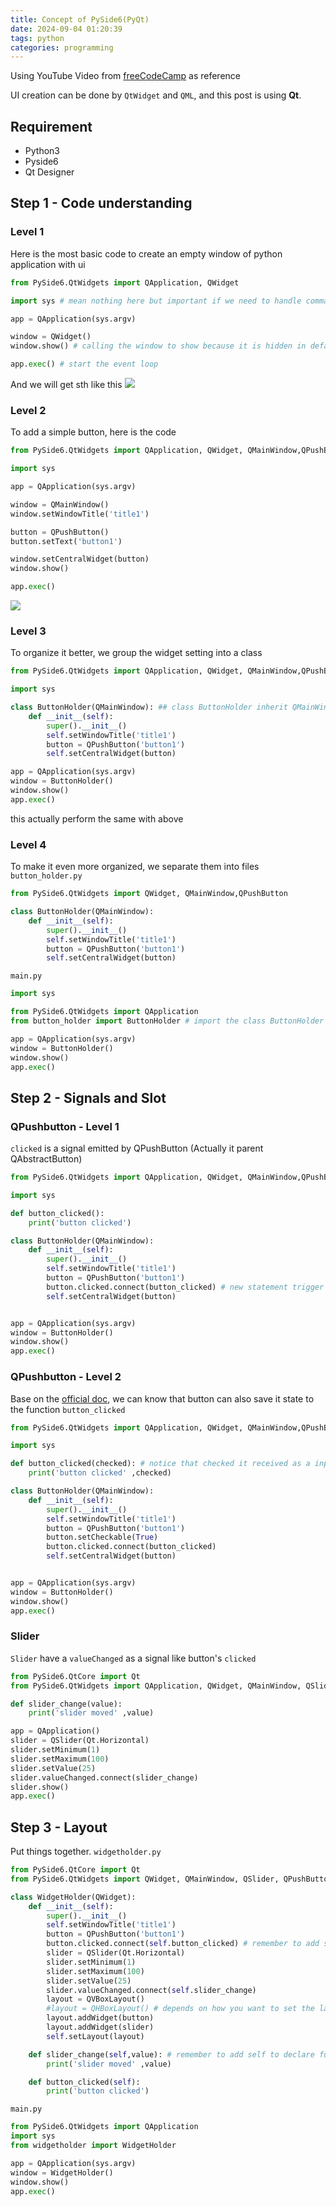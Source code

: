 ```yaml
---
title: Concept of PySide6(PyQt)
date: 2024-09-04 01:20:39
tags: python
categories: programming
---
```


Using YouTube Video from [freeCodeCamp](https://www.youtube.com/watch?v=Z1N9JzNax2k&t=15000s) as reference

UI creation can be done by `QtWidget` and `QML`, and this post is using **Qt**.

## Requirement

- Python3
- Pyside6
- Qt Designer

## Step 1 - Code understanding

### Level 1

Here is the most basic code to create an empty window of python application with ui

```Python
from PySide6.QtWidgets import QApplication, QWidget

import sys # mean nothing here but important if we need to handle command line argument

app = QApplication(sys.argv)

window = QWidget()
window.show() # calling the window to show because it is hidden in default

app.exec() # start the event loop
```

And we will get sth like this
![](1.png)

### Level 2

To add a simple button, here is the code

```Python
from PySide6.QtWidgets import QApplication, QWidget, QMainWindow,QPushButton

import sys

app = QApplication(sys.argv)

window = QMainWindow()
window.setWindowTitle('title1')

button = QPushButton()
button.setText('button1')

window.setCentralWidget(button)
window.show()

app.exec()
```

![](2.png)

### Level 3

To organize it better, we group the widget setting into a class

```Python
from PySide6.QtWidgets import QApplication, QWidget, QMainWindow,QPushButton

import sys

class ButtonHolder(QMainWindow): ## class ButtonHolder inherit QMainWindow
    def __init__(self):
        super().__init__()
        self.setWindowTitle('title1')
        button = QPushButton('button1')
        self.setCentralWidget(button)

app = QApplication(sys.argv)
window = ButtonHolder()
window.show()
app.exec()
```

this actually perform the same with above

### Level 4

To make it even more organized, we separate them into files
`button_holder.py`

```Python
from PySide6.QtWidgets import QWidget, QMainWindow,QPushButton

class ButtonHolder(QMainWindow):
    def __init__(self):
        super().__init__()
        self.setWindowTitle('title1')
        button = QPushButton('button1')
        self.setCentralWidget(button)
```

`main.py`

```Python
import sys

from PySide6.QtWidgets import QApplication
from button_holder import ButtonHolder # import the class ButtonHolder from button_holder.py

app = QApplication(sys.argv)
window = ButtonHolder()
window.show()
app.exec()
```

## Step 2 - Signals and Slot

### QPushbutton - Level 1

`clicked` is a signal emitted by QPushButton (Actually it parent QAbstractButton)

```Python
from PySide6.QtWidgets import QApplication, QWidget, QMainWindow,QPushButton

import sys

def button_clicked():
    print('button clicked')

class ButtonHolder(QMainWindow):
    def __init__(self):
        super().__init__()
        self.setWindowTitle('title1')
        button = QPushButton('button1')
        button.clicked.connect(button_clicked) # new statement trigger button_clicked() function to print things
        self.setCentralWidget(button)


app = QApplication(sys.argv)
window = ButtonHolder()
window.show()
app.exec()
```

### QPushbutton - Level 2

Base on the [official doc](https://doc.qt.io/qt-6/qabstractbutton.html), we can know that button can also save it state to the function `button_clicked`

```Python
from PySide6.QtWidgets import QApplication, QWidget, QMainWindow,QPushButton

import sys

def button_clicked(checked): # notice that checked it received as a input which comes from clicked
    print('button clicked' ,checked)

class ButtonHolder(QMainWindow):
    def __init__(self):
        super().__init__()
        self.setWindowTitle('title1')
        button = QPushButton('button1')
        button.setCheckable(True)
        button.clicked.connect(button_clicked)
        self.setCentralWidget(button)


app = QApplication(sys.argv)
window = ButtonHolder()
window.show()
app.exec()
```

### Slider

`Slider` have a `valueChanged` as a signal like button's `clicked`

```Python
from PySide6.QtCore import Qt
from PySide6.QtWidgets import QApplication, QWidget, QMainWindow, QSlider

def slider_change(value):
    print('slider moved' ,value)

app = QApplication()
slider = QSlider(Qt.Horizontal)
slider.setMinimum(1)
slider.setMaximum(100)
slider.setValue(25)
slider.valueChanged.connect(slider_change)
slider.show()
app.exec()
```

## Step 3 - Layout

Put things together.
`widgetholder.py`

```Python
from PySide6.QtCore import Qt
from PySide6.QtWidgets import QWidget, QMainWindow, QSlider, QPushButton, QHBoxLayout, QVBoxLayout

class WidgetHolder(QWidget):
    def __init__(self):
        super().__init__()
        self.setWindowTitle('title1')
        button = QPushButton('button1')
        button.clicked.connect(self.button_clicked) # remember to add self because you are calling function of this class
        slider = QSlider(Qt.Horizontal)
        slider.setMinimum(1)
        slider.setMaximum(100)
        slider.setValue(25)
        slider.valueChanged.connect(self.slider_change)
        layout = QVBoxLayout()
        #layout = QHBoxLayout() # depends on how you want to set the layout
        layout.addWidget(button)
        layout.addWidget(slider)
        self.setLayout(layout)

    def slider_change(self,value): # remember to add self to declare function belong to the class
        print('slider moved' ,value)

    def button_clicked(self):
        print('button clicked')
```

`main.py`

```Python
from PySide6.QtWidgets import QApplication
import sys
from widgetholder import WidgetHolder

app = QApplication(sys.argv)
window = WidgetHolder()
window.show()
app.exec()
```
